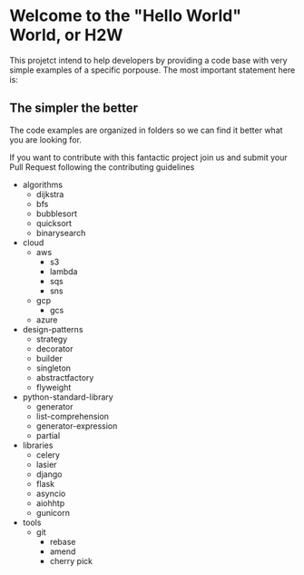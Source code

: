 
# Welcome to the "Hello World" World, or H2W

This projetct intend to help developers by providing a code base with very simple examples of a specific porpouse. The most important statement here is:

## The simpler the better

The code examples are organized in folders so we can find it better what you are looking for.

If you want to contribute with this fantactic project join us and submit your Pull Request following the contributing guidelines

* algorithms
    * dijkstra
    * bfs
    * bubblesort
    * quicksort
    * binarysearch
* cloud
    * aws
        * s3
        * lambda
        * sqs
        * sns
    * gcp
        * gcs
    * azure
* design-patterns
    * strategy
    * decorator
    * builder
    * singleton
    * abstractfactory
    * flyweight
* python-standard-library
    * generator
    * list-comprehension
    * generator-expression
    * partial
* libraries
    * celery
    * lasier
    * django
    * flask
    * asyncio
    * aiohhtp
    * gunicorn
* tools
    * git
        * rebase
        * amend
        * cherry pick
